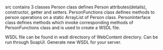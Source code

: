 src contains 3 classes
Person class defines Person attributes(details), constructor, getter and setters.
PersonFunctions class defines methods to person operations on a static ArrayList of Person class.
PersonInterface class defines methods which invoke corresponding methods of PersonFunctions class and is used to create a WSDL file.

WSDL file can be found in wsdl directoory of WebContent directory.
Can be run through SoapUI. Generate new WSDL for your server.